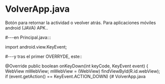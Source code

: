 # VolverApp.java
Botón para retornar la actividad o veolver atrás. Para aplicaciones móviles android (JAVA) APK..

#---en Principal.java:::

import android.view.KeyEvent;


#---y tras el primer OVERRYDE, este::

@Override
public boolean onKeyDown(int keyCode, KeyEvent event) {
WebView mWebView;
mWebView = (WebView) findViewById(R.id.webView);
if (event.getAction() == KeyEvent.ACTION_DOWN) {# VolverApp.java
